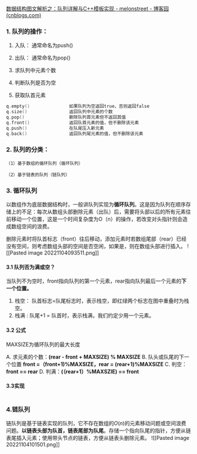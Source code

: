 [数据结构图文解析之：队列详解与C++模板实现 - melonstreet - 博客园 (cnblogs.com)](https://www.cnblogs.com/QG-whz/p/5171123.html)
### 1. 队列的操作：

1. 入队： 通常命名为push()

2. 出队： 通常命名为pop()

3. 求队列中元素个数

4. 判断队列是否为空

5. 获取队首元素
```c++
q.empty()               如果队列为空返回true，否则返回false
q.size()                返回队列中元素的个数
q.pop()                 删除队列首元素但不返回其值
q.front()               返回队首元素的值，但不删除该元素
q.push()                在队尾压入新元素
q.back()                返回队列尾元素的值，但不删除该元素
```
### 2. 队列的分类：

	（1）基于数组的循环队列（循环队列）

	（2）基于链表的队列（链队列）


### 3. 循环队列
以数组作为底层数据结构时，一般讲队列实现为**循环队列**。这是因为队列在顺序存储上的不足：每次从数组头部删除元素（出队）后，需要将头部以后的所有元素往前移动一个位置，这是一个时间复杂度为O（n）的操作，若改变对头指针则会造成数组空间的浪费。

删除元素时将队首标志（front）往后移动，添加元素时若数组尾部（rear）已经没有空间，则考虑数组头部的空间是否空闲，如果是，则在数组头部进行插入。
![[Pasted image 20221104093511.png]]

#### 3.1 队列否为满或空？
 当队列不为空时，front指向队列的第一个元素，rear指向队列最后一个元素的**下一个位置。**
1.  栈空： 队首标志=队尾标志时，表示栈空，即红绿两个标志在图中重叠时为栈空。
2.  栈满 : 队尾+1 = 队首时，表示栈满，我们约定少用一个元素。

#### 3.2 公式
MAXSIZE为循环队列的最大长度

A. 求元素的个数：**(rear - front + MAXSIZE) % MAXSIZE**
B.  队头或队尾的下一个位置 **front =（front+1)%MAXSIZE，rear = (rear+1)%MAXSIZE**
C.  判空：**front == rear**
D.  判满：**(（rear+1）%MAXSZIE) == front**

#### 3.3实现
```c++

```

### 4.链队列
链队列是基于链表实现的队列，它不存在数组的$O(n)$的元素移动问题或空间浪费问题。**以链表头部为队首，链表尾部为队尾**。存储一个指向队尾的指针，方便从链表尾插入元素；使用带头节点的链表，方便从链表头删除元素。
![[Pasted image 20221104101501.png]]

